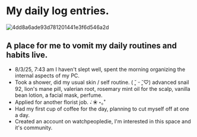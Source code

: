 # My daily log entries.

![4dd8a6ade93d781201441e3f6d546a2d](https://github.com/user-attachments/assets/88f4c602-3275-4b5e-bd8d-6a38ccbfcb0d)

## A place for me to vomit my daily routines and habits live.

- 8/3/25, 7:43 am I haven't slept well, spent the morning organizing the internal aspects of my PC.
- Took a shower, did my usual skin / self routine. ( ˘͈ ᵕ ˘͈♡) advanced snail 92, lion's mane pill, valerian root, rosemary mint oil for the scalp, vanilla bean lotion, a facial mask, perfume.
- Applied for another florist job. ݁˖ ❀ ⋆｡˚
- Had my first cup of coffee for the day, planning to cut myself off at one a day.
- Created an account on watchpeopledie, I'm interested in this space and it's community.

